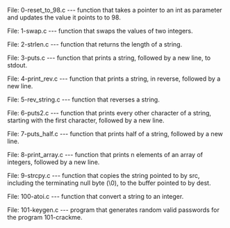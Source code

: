 File: 0-reset_to_98.c --- function that takes a pointer to an int as parameter and updates the value it points to to 98.

File: 1-swap.c --- function that swaps the values of two integers.

File: 2-strlen.c --- function that returns the length of a string.

File: 3-puts.c --- function that prints a string, followed by a new line, to stdout.

File: 4-print_rev.c --- function that prints a string, in reverse, followed by a new line.

File: 5-rev_string.c --- function that reverses a string.

File: 6-puts2.c --- function that prints every other character of a string, starting with the first character, followed by a new line.

File: 7-puts_half.c --- function that prints half of a string, followed by a new line.

File: 8-print_array.c --- function that prints n elements of an array of integers, followed by a new line.

File: 9-strcpy.c --- function that copies the string pointed to by src, including the terminating null byte (\0), to the buffer pointed to by dest.

File: 100-atoi.c --- function that convert a string to an integer.

File: 101-keygen.c --- program that generates random valid passwords for the program 101-crackme.
